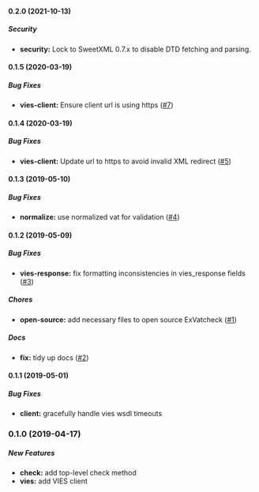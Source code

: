 #### 0.2.0 (2021-10-13)

##### Security

* **security:** Lock to SweetXML 0.7.x to disable DTD fetching and parsing.

#### 0.1.5 (2020-03-19)

##### Bug Fixes

* **vies-client:** Ensure client url is using https ([#7](https://github.com/taxjar/ex_vatcheck/pull/7))

#### 0.1.4 (2020-03-19)

##### Bug Fixes

* **vies-client:** Update url to https to avoid invalid XML redirect ([#5](https://github.com/taxjar/ex_vatcheck/pull/5))

#### 0.1.3 (2019-05-10)

##### Bug Fixes

* **normalize:** use normalized vat for validation ([#4](https://github.com/taxjar/ex_vatcheck/pull/4))

#### 0.1.2 (2019-05-09)

##### Bug Fixes

* **vies-response:** fix formatting inconsistencies in vies_response fields ([#3](https://github.com/taxjar/ex_vatcheck/pull/3))

##### Chores

* **open-source:** add necessary files to open source ExVatcheck ([#1](https://github.com/taxjar/ex_vatcheck/pull/1))

##### Docs

* **fix:** tidy up docs ([#2](https://github.com/taxjar/ex_vatcheck/pull/2))

#### 0.1.1 (2019-05-01)

##### Bug Fixes

* **client:** gracefully handle vies wsdl timeouts

### 0.1.0 (2019-04-17)

##### New Features

* **check:** add top-level check method
* **vies:**  add VIES client
